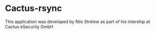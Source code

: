 Cactus-rsync
============

This application was developed by Nils Strelow as part of his intership at Cactus eSecurity GmbH
